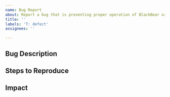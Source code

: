 ```yaml
---
name: Bug Report
about: Report a bug that is preventing proper operation of BlackBear or an application that depends on it
title: ''
labels: 'T: defect'
assignees: ''

---
```


## Bug Description
<!--A clear and concise description of the problem (Note: A missing feature is not a bug).-->

## Steps to Reproduce
<!--Steps to reproduce the behavior (input file, or modifications to an existing input file, etc.)-->

## Impact
<!--Does this prevent you from getting your work done, or is it more of an annoyance?-->
